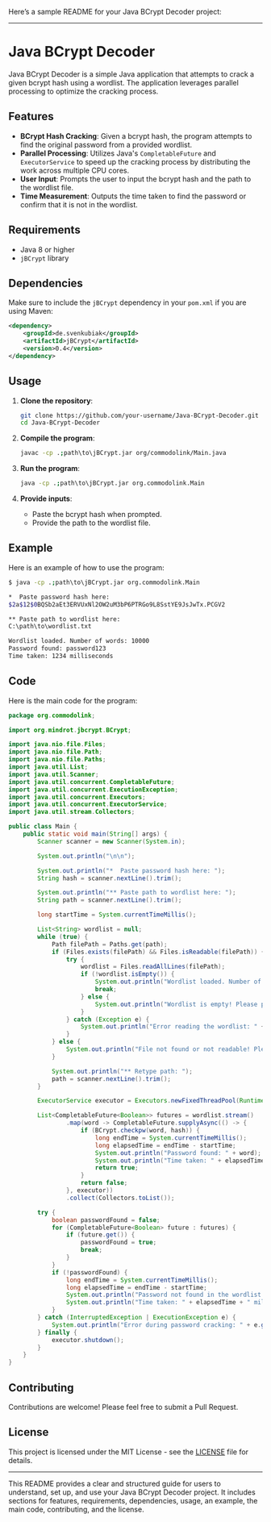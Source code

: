 Here’s a sample README for your Java BCrypt Decoder project:

---

# Java BCrypt Decoder

Java BCrypt Decoder is a simple Java application that attempts to crack a given bcrypt hash using a wordlist. The application leverages parallel processing to optimize the cracking process.

## Features

- **BCrypt Hash Cracking**: Given a bcrypt hash, the program attempts to find the original password from a provided wordlist.
- **Parallel Processing**: Utilizes Java's `CompletableFuture` and `ExecutorService` to speed up the cracking process by distributing the work across multiple CPU cores.
- **User Input**: Prompts the user to input the bcrypt hash and the path to the wordlist file.
- **Time Measurement**: Outputs the time taken to find the password or confirm that it is not in the wordlist.

## Requirements

- Java 8 or higher
- `jBCrypt` library

## Dependencies

Make sure to include the `jBCrypt` dependency in your `pom.xml` if you are using Maven:

```xml
<dependency>
    <groupId>de.svenkubiak</groupId>
    <artifactId>jBCrypt</artifactId>
    <version>0.4</version>
</dependency>
```

## Usage

1. **Clone the repository**:
   ```sh
   git clone https://github.com/your-username/Java-BCrypt-Decoder.git
   cd Java-BCrypt-Decoder
   ```

2. **Compile the program**:
   ```sh
   javac -cp .;path\to\jBCrypt.jar org/commodolink/Main.java
   ```

3. **Run the program**:
   ```sh
   java -cp .;path\to\jBCrypt.jar org.commodolink.Main
   ```

4. **Provide inputs**:
   - Paste the bcrypt hash when prompted.
   - Provide the path to the wordlist file.

## Example

Here is an example of how to use the program:

```sh
$ java -cp .;path\to\jBCrypt.jar org.commodolink.Main

*  Paste password hash here: 
$2a$12$0BQSb2aEt3ERVUxNl2OW2uM3bP6PTRGo9L8SstYE9JsJwTx.PCGV2

** Paste path to wordlist here: 
C:\path\to\wordlist.txt

Wordlist loaded. Number of words: 10000
Password found: password123
Time taken: 1234 milliseconds
```

## Code

Here is the main code for the program:

```java
package org.commodolink;

import org.mindrot.jbcrypt.BCrypt;

import java.nio.file.Files;
import java.nio.file.Path;
import java.nio.file.Paths;
import java.util.List;
import java.util.Scanner;
import java.util.concurrent.CompletableFuture;
import java.util.concurrent.ExecutionException;
import java.util.concurrent.Executors;
import java.util.concurrent.ExecutorService;
import java.util.stream.Collectors;

public class Main {
    public static void main(String[] args) {
        Scanner scanner = new Scanner(System.in);

        System.out.println("\n\n");

        System.out.println("*  Paste password hash here: ");
        String hash = scanner.nextLine().trim();

        System.out.println("** Paste path to wordlist here: ");
        String path = scanner.nextLine().trim();

        long startTime = System.currentTimeMillis();

        List<String> wordlist = null;
        while (true) {
            Path filePath = Paths.get(path);
            if (Files.exists(filePath) && Files.isReadable(filePath)) {
                try {
                    wordlist = Files.readAllLines(filePath);
                    if (!wordlist.isEmpty()) {
                        System.out.println("Wordlist loaded. Number of words: " + wordlist.size());
                        break;
                    } else {
                        System.out.println("Wordlist is empty! Please provide a valid wordlist.");
                    }
                } catch (Exception e) {
                    System.out.println("Error reading the wordlist: " + e.getMessage());
                }
            } else {
                System.out.println("File not found or not readable! Please provide a valid path.");
            }

            System.out.println("** Retype path: ");
            path = scanner.nextLine().trim();
        }

        ExecutorService executor = Executors.newFixedThreadPool(Runtime.getRuntime().availableProcessors());

        List<CompletableFuture<Boolean>> futures = wordlist.stream()
                .map(word -> CompletableFuture.supplyAsync(() -> {
                    if (BCrypt.checkpw(word, hash)) {
                        long endTime = System.currentTimeMillis();
                        long elapsedTime = endTime - startTime;
                        System.out.println("Password found: " + word);
                        System.out.println("Time taken: " + elapsedTime + " milliseconds");
                        return true;
                    }
                    return false;
                }, executor))
                .collect(Collectors.toList());

        try {
            boolean passwordFound = false;
            for (CompletableFuture<Boolean> future : futures) {
                if (future.get()) {
                    passwordFound = true;
                    break;
                }
            }
            if (!passwordFound) {
                long endTime = System.currentTimeMillis();
                long elapsedTime = endTime - startTime;
                System.out.println("Password not found in the wordlist.");
                System.out.println("Time taken: " + elapsedTime + " milliseconds");
            }
        } catch (InterruptedException | ExecutionException e) {
            System.out.println("Error during password cracking: " + e.getMessage());
        } finally {
            executor.shutdown();
        }
    }
}
```

## Contributing

Contributions are welcome! Please feel free to submit a Pull Request.

## License

This project is licensed under the MIT License - see the [LICENSE](LICENSE) file for details.

---

This README provides a clear and structured guide for users to understand, set up, and use your Java BCrypt Decoder project. It includes sections for features, requirements, dependencies, usage, an example, the main code, contributing, and the license.